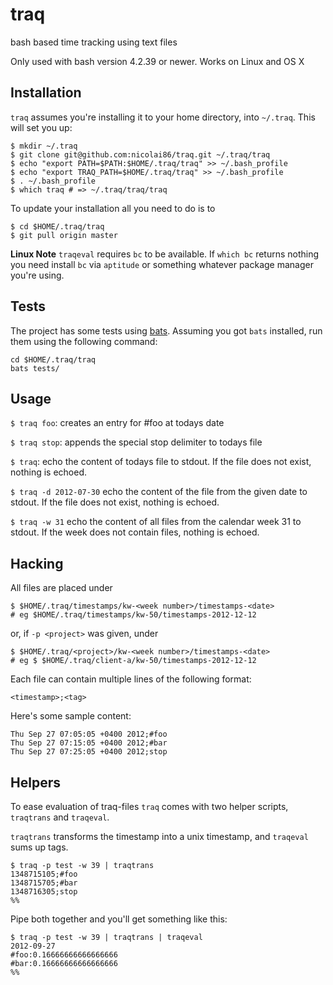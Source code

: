 # traq

bash based time tracking using text files

Only used with bash version 4.2.39 or newer. Works on Linux and OS X

## Installation

`traq` assumes you're installing it to your home directory, into `~/.traq`. This will set you up:

```
$ mkdir ~/.traq
$ git clone git@github.com:nicolai86/traq.git ~/.traq/traq
$ echo "export PATH=$PATH:$HOME/.traq/traq" >> ~/.bash_profile
$ echo "export TRAQ_PATH=$HOME/.traq/traq" >> ~/.bash_profile
$ . ~/.bash_profile
$ which traq # => ~/.traq/traq/traq
```

To update your installation all you need to do is to

```
$ cd $HOME/.traq/traq
$ git pull origin master
```

**Linux Note** `traqeval` requires `bc` to be available. If `which bc` returns nothing you need install `bc` via `aptitude` or something whatever package manager you're using.

## Tests

The project has some tests using [bats](https://github.com/sstephenson/bats). Assuming you got `bats` installed, run them using the following command:

```
cd $HOME/.traq/traq
bats tests/
```

## Usage

`$ traq foo`: creates an entry for #foo at todays date

`$ traq stop`: appends the special stop delimiter to todays file

`$ traq`: echo the content of todays file to stdout. If the file does not exist, nothing is echoed.

`$ traq -d 2012-07-30` echo the content of the file from the given date to stdout. If the file does not exist, nothing is echoed.

`$ traq -w 31` echo the content of all files from the calendar week 31 to stdout. If the week does not contain files, nothing is echoed.

## Hacking

All files are placed under

```
$ $HOME/.traq/timestamps/kw-<week number>/timestamps-<date>
# eg $HOME/.traq/timestamps/kw-50/timestamps-2012-12-12
```

or, if `-p <project>` was given, under

```
$ $HOME/.traq/<project>/kw-<week number>/timestamps-<date>
# eg $ $HOME/.traq/client-a/kw-50/timestamps-2012-12-12
```

Each file can contain multiple lines of the following format:

```
<timestamp>;<tag>
```

Here's some sample content:

```
Thu Sep 27 07:05:05 +0400 2012;#foo
Thu Sep 27 07:15:05 +0400 2012;#bar
Thu Sep 27 07:25:05 +0400 2012;stop
```

## Helpers

To ease evaluation of traq-files `traq` comes with two helper scripts, `traqtrans` and `traqeval`.

`traqtrans` transforms the timestamp into a unix timestamp,
and `traqeval` sums up tags.

```
$ traq -p test -w 39 | traqtrans
1348715105;#foo
1348715705;#bar
1348716305;stop
%%
```

Pipe both together and you'll get something like this:

```
$ traq -p test -w 39 | traqtrans | traqeval
2012-09-27
#foo:0.16666666666666666
#bar:0.16666666666666666
%%
```

